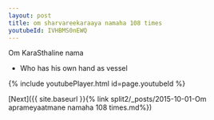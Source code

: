 ```yaml
---
layout: post
title: om sharvareekaraaya namaha 108 times
youtubeId: IVHBMS0nEWQ
---
```

 
 
Om KaraSthaline nama 
 
 -  Who has his own hand as vessel 
 
  
 
  
 
 
 
 
 
 


{% include youtubePlayer.html id=page.youtubeId %}
 
[Next]({{ site.baseurl }}{% link  split2/_posts/2015-10-01-Om aprameyaatmane namaha 108 times.md%})
 
